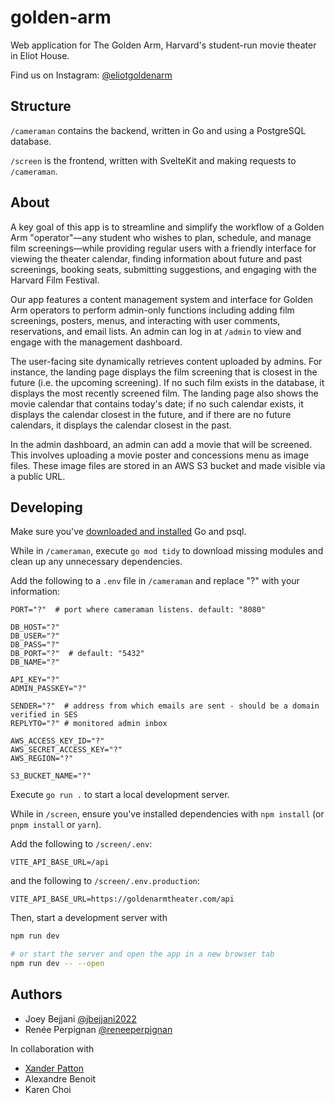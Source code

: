 # golden-arm

Web application for The Golden Arm, Harvard's student-run movie theater in Eliot House.

Find us on Instagram: [@eliotgoldenarm](https://www.instagram.com/eliotgoldenarm?utm_source=ig_web_button_share_sheet&igsh=ZDNlZDc0MzIxNw==)

## Structure

`/cameraman` contains the backend, written in Go and using a PostgreSQL database.

`/screen` is the frontend, written with SvelteKit and making requests to `/cameraman`.

## About

A key goal of this app is to streamline and simplify the workflow of a Golden Arm "operator"—any student who wishes to plan, schedule, and manage film screenings—while providing regular users with a friendly interface for viewing the theater calendar, finding information about future and past screenings, booking seats, submitting suggestions, and engaging with the Harvard Film Festival.

Our app features a content management system and interface for Golden Arm operators to perform admin-only functions including adding film screenings, posters, menus, and interacting with user comments, reservations, and email lists. An admin can log in at `/admin` to view and engage with the management dashboard.

The user-facing site dynamically retrieves content uploaded by admins. For instance, the landing page displays the film screening that is closest in the future (i.e. the upcoming screening). If no such film exists in the database, it displays the most recently screened film. The landing page also shows the movie calendar that contains today's date; if no such calendar exists, it displays the calendar closest in the future, and if there are no future calendars, it displays the calendar closest in the past.

In the admin dashboard, an admin can add a movie that will be screened. This involves uploading a movie poster and concessions menu as image files. These image files are stored in an AWS S3 bucket and made visible via a public URL. 

## Developing

Make sure you've [downloaded and installed](https://go.dev/doc/install) Go and psql.

While in `/cameraman`, execute `go mod tidy` to download missing modules and clean up any unnecessary dependencies.

Add the following to a `.env` file in `/cameraman` and replace "?" with your information:
```
PORT="?"  # port where cameraman listens. default: "8080"

DB_HOST="?"
DB_USER="?"
DB_PASS="?"
DB_PORT="?"  # default: "5432"
DB_NAME="?"

API_KEY="?"
ADMIN_PASSKEY="?"

SENDER="?"  # address from which emails are sent - should be a domain verified in SES
REPLYTO="?" # monitored admin inbox

AWS_ACCESS_KEY_ID="?"
AWS_SECRET_ACCESS_KEY="?"
AWS_REGION="?"

S3_BUCKET_NAME="?"
```

Execute `go run .` to start a local development server.

While in `/screen`, ensure you've installed dependencies with `npm install` (or `pnpm install` or `yarn`).

Add the following to `/screen/.env`:
```
VITE_API_BASE_URL=/api
```
and the following to `/screen/.env.production`:
```
VITE_API_BASE_URL=https://goldenarmtheater.com/api
```


Then, start a development server with

```bash
npm run dev

# or start the server and open the app in a new browser tab
npm run dev -- --open
```

## Authors

- Joey Bejjani [@jbejjani2022](https://github.com/jbejjani2022)
- Renée Perpignan [@reneeperpignan](https://github.com/reneeperpignan)

In collaboration with
- [Xander Patton](https://xanderdraven.weebly.com)
- Alexandre Benoit
- Karen Choi
